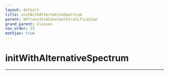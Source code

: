 ```yaml
---
layout: default
title: initWithAlternativeSpectrum
parent: WVTransformConstantStratification
grand_parent: Classes
nav_order: 33
mathjax: true
---
```


#  initWithAlternativeSpectrum




---

